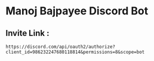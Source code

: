 # Manoj Bajpayee Discord Bot

## Invite Link :

`
https://discord.com/api/oauth2/authorize?client_id=986232247680118814&permissions=8&scope=bot
`
